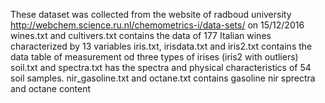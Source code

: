 These dataset was collected from the website of radboud university http://webchem.science.ru.nl/chemometrics-i/data-sets/ on 15/12/2016 wines.txt and cultivers.txt contains the data of 177 Italian wines characterized by 13 variables iris.txt, irisdata.txt and iris2.txt contains the data table of measurement od three types of irises (iris2 with outliers) soil.txt and spectra.txt has the spectra and physical characteristics of 54 soil samples. nir_gasoline.txt and octane.txt contains gasoline nir sprectra and octane content
